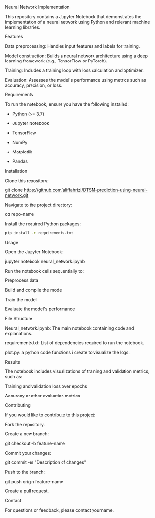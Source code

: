 Neural Network Implementation

This repository contains a Jupyter Notebook that demonstrates the implementation of a neural network using Python and relevant machine learning libraries.

Features

Data preprocessing: Handles input features and labels for training.

Model construction: Builds a neural network architecture using a deep learning framework (e.g., TensorFlow or PyTorch).

Training: Includes a training loop with loss calculation and optimizer.

Evaluation: Assesses the model's performance using metrics such as accuracy, precision, or loss.

Requirements

To run the notebook, ensure you have the following installed:

- Python (>= 3.7)

- Jupyter Notebook

- TensorFlow

- NumPy

- Matplotlib

- Pandas

Installation

Clone this repository:

git clone https://github.com/aliffahrizi/DTSM-prediction-using-neural-network.git

Navigate to the project directory:

cd repo-name

Install the required Python packages:
```bash
pip install -r requirements.txt
```
Usage

Open the Jupyter Notebook:

jupyter notebook neural_network.ipynb

Run the notebook cells sequentially to:

Preprocess data

Build and compile the model

Train the model

Evaluate the model's performance

File Structure

Neural_network.ipynb: The main notebook containing code and explanations.

requirements.txt: List of dependencies required to run the notebook.

plot.py: a python code functions i create to visualize the logs.

Results

The notebook includes visualizations of training and validation metrics, such as:

Training and validation loss over epochs

Accuracy or other evaluation metrics

Contributing

If you would like to contribute to this project:

Fork the repository.

Create a new branch:

git checkout -b feature-name

Commit your changes:

git commit -m "Description of changes"

Push to the branch:

git push origin feature-name

Create a pull request.

Contact

For questions or feedback, please contact yourname.
